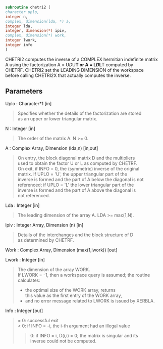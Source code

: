```fortran  
subroutine chetri2 (  
character uplo,  
integer n,  
complex, dimension(lda, *) a,  
integer lda,  
integer, dimension(*) ipiv,  
complex, dimension(*) work,  
integer lwork,  
integer info  
)  
```  
  
CHETRI2 computes the inverse of a COMPLEX hermitian indefinite matrix  
A using the factorization A = U*D*U**T or A = L*D*L**T computed by  
CHETRF. CHETRI2 set the LEADING DIMENSION of the workspace  
before calling CHETRI2X that actually computes the inverse.  
  
## Parameters  
Uplo : Character*1 [in]  
> Specifies whether the details of the factorization are stored  
> as an upper or lower triangular matrix.  
  
N : Integer [in]  
> The order of the matrix A.  N >= 0.  
  
A : Complex Array, Dimension (lda,n) [in,out]  
> On entry, the block diagonal matrix D and the multipliers  
> used to obtain the factor U or L as computed by CHETRF.  
> On exit, if INFO = 0, the (symmetric) inverse of the original  
> matrix.  If UPLO = 'U', the upper triangular part of the  
> inverse is formed and the part of A below the diagonal is not  
> referenced; if UPLO = 'L' the lower triangular part of the  
> inverse is formed and the part of A above the diagonal is  
> not referenced.  
  
Lda : Integer [in]  
> The leading dimension of the array A.  LDA >= max(1,N).  
  
Ipiv : Integer Array, Dimension (n) [in]  
> Details of the interchanges and the block structure of D  
> as determined by CHETRF.  
  
Work : Complex Array, Dimension (max(1,lwork)) [out]  
  
Lwork : Integer [in]  
> The dimension of the array WORK.  
> If LWORK = -1, then a workspace query is assumed; the routine  
> calculates:  
> - the optimal size of the WORK array, returns  
> this value as the first entry of the WORK array,  
> - and no error message related to LWORK is issued by XERBLA.  
  
Info : Integer [out]  
> = 0: successful exit  
> < 0: if INFO = -i, the i-th argument had an illegal value  
> > 0: if INFO = i, D(i,i) = 0; the matrix is singular and its  
> inverse could not be computed.  
  
